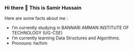 ### Hi there 👋 This is Samir Hussain 

Here are some facts about me :

- I’m currently studying in BANNARI AMMAN INSTITUTE OF TECHNOLOGY (UG-CSE)
- I’m currently learning Data Structures and Algorithms.
- Pronouns: he/him

